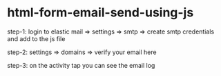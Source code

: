 # html-form-email-send-using-js
step-1: login to elastic mail => settings => smtp => create smtp credentials and add to the js file

step-2: settings => domains => verify your email here

step-3: on the activity tap you can see the email log
